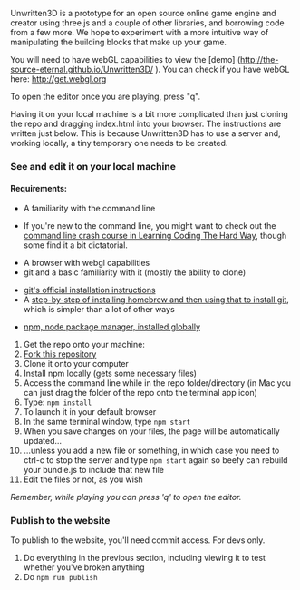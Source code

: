 Unwritten3D is a prototype for an open source online game engine and creator using three.js and a couple of other libraries, and borrowing code from a few more. We hope to experiment with a more intuitive way of manipulating the building blocks that make up your game.

You will need to have webGL capabilities to view the [demo] (http://the-source-eternal.github.io/Unwritten3D/
). You can check if you have webGL here: http://get.webgl.org

To open the editor once you are playing, press "q".

Having it on your local machine is a bit more complicated than just cloning the repo and dragging index.html into your browser. The instructions are written just below. This is because Unwritten3D has to use a server and, working locally, a tiny temporary one needs to be created.

### See and edit it on your local machine
#### Requirements:
* A familiarity with the command line
 - If you're new to the command line, you might want to check out the [command line crash course in Learning Coding The Hard Way](http://learncodethehardway.org/cli/book/cli-crash-course.html), though some find it a bit dictatorial.
* A browser with webgl capabilities
* git and a basic familiarity with it (mostly the ability to clone)
 - [git's official installation instructions](http://git-scm.com/book/en/Getting-Started-Installing-Git)
 - A [step-by-step of installing homebrew and then using that to install git](http://vimeo.com/14649488), which is simpler than a lot of other ways
* [npm, node package manager, installed globally](http://nodejs.org)

1. Get the repo onto your machine:
 1. [Fork this repository](https://help.github.com/articles/fork-a-repo)
 2. Clone it onto your computer
2. Install npm locally (gets some necessary files) 
 1. Access the command line while in the repo folder/directory  (in Mac you can just drag the folder of the repo onto the terminal app icon)
 2. Type: ```npm install```
3. To launch it in your default browser
 1. In the same terminal window, type ```npm start```
 2. When you save changes on your files, the page will be automatically updated...
 3. ...unless you add a new file or something, in which case you need to ctrl-c to stop the server and type ```npm start``` again so beefy can rebuild your bundle.js to include that new file
4. Edit the files or not, as you wish

_Remember, while playing you can press 'q' to open the editor._

### Publish to the website
To publish to the website, you'll need commit access. For devs only.

1. Do everything in the previous section, including viewing it to test whether you've broken anything
2. Do ```npm run publish```
